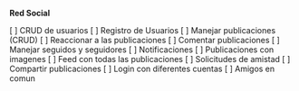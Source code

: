 **Red Social**

[ ] CRUD de usuarios
[ ] Registro de Usuarios
[ ] Manejar publicaciones (CRUD)
[ ] Reaccionar a las publicaciones
[ ] Comentar publicaciones
[ ] Manejar seguidos y seguidores
[ ] Notificaciones
[ ] Publicaciones con imagenes
[ ] Feed con todas las publicaciones
[ ] Solicitudes de amistad
[ ] Compartir publicaciones
[ ] Login con diferentes cuentas
[ ] Amigos en comun

